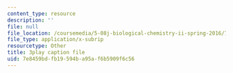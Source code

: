 ```yaml
---
content_type: resource
description: ''
file: null
file_location: /coursemedia/5-08j-biological-chemistry-ii-spring-2016/7e8459bdfb19594ba95af6b5909f6c56_Tl9wrTWiFQY.vtt
file_type: application/x-subrip
resourcetype: Other
title: 3play caption file
uid: 7e8459bd-fb19-594b-a95a-f6b5909f6c56
---
```

